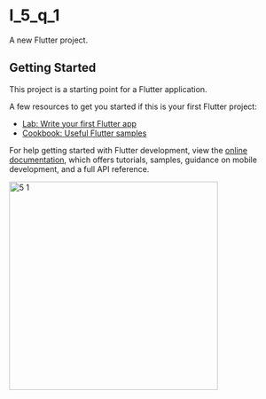 # l_5_q_1

A new Flutter project.

## Getting Started

This project is a starting point for a Flutter application.

A few resources to get you started if this is your first Flutter project:

- [Lab: Write your first Flutter app](https://docs.flutter.dev/get-started/codelab)
- [Cookbook: Useful Flutter samples](https://docs.flutter.dev/cookbook)

For help getting started with Flutter development, view the
[online documentation](https://docs.flutter.dev/), which offers tutorials,
samples, guidance on mobile development, and a full API reference.


<img width="376" alt="5 1" src="https://user-images.githubusercontent.com/114164076/215798554-9ee23651-4987-4891-8745-5d719eba057f.png">
